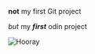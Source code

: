 **not** my first Git project

*but* my ***first*** odin project


![Hooray](https://media.istockphoto.com/vectors/hooray-lettering-hooray-cardvector-illustration-the-concept-of-a-a-vector-id1155551970 "oh yea") 
